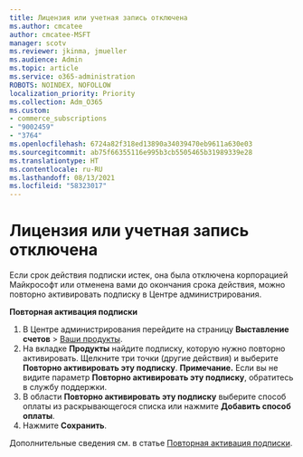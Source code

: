 ```yaml
---
title: Лицензия или учетная запись отключена
ms.author: cmcatee
author: cmcatee-MSFT
manager: scotv
ms.reviewer: jkinma, jmueller
ms.audience: Admin
ms.topic: article
ms.service: o365-administration
ROBOTS: NOINDEX, NOFOLLOW
localization_priority: Priority
ms.collection: Adm_O365
ms.custom:
- commerce_subscriptions
- "9002459"
- "3764"
ms.openlocfilehash: 6724a82f318ed13890a34039470eb9611a630e03
ms.sourcegitcommit: ab75f66355116e995b3cb5505465b31989339e28
ms.translationtype: HT
ms.contentlocale: ru-RU
ms.lasthandoff: 08/13/2021
ms.locfileid: "58323017"
---
```

# <a name="license-or-account-disabled"></a>Лицензия или учетная запись отключена

Если срок действия подписки истек, она была отключена корпорацией Майкрософт или отменена вами до окончания срока действия, можно повторно активировать подписку в Центре администрирования.

**Повторная активация подписки**

1. В Центре администрирования перейдите на страницу **Выставление счетов** > [Ваши продукты](https://go.microsoft.com/fwlink/p/?linkid=842054).
2. На вкладке **Продукты** найдите подписку, которую нужно повторно активировать. Щелкните три точки (другие действия) и выберите **Повторно активировать эту подписку**.
    **Примечание.** Если вы не видите параметр **Повторно активировать эту подписку**, обратитесь в службу поддержки.
3. В области **Повторно активировать эту подписку** выберите способ оплаты из раскрывающегося списка или нажмите **Добавить способ оплаты**.
4. Нажмите **Сохранить**.

Дополнительные сведения см. в статье [Повторная активация подписки](https://docs.microsoft.com/microsoft-365/commerce/subscriptions/reactivate-your-subscription).